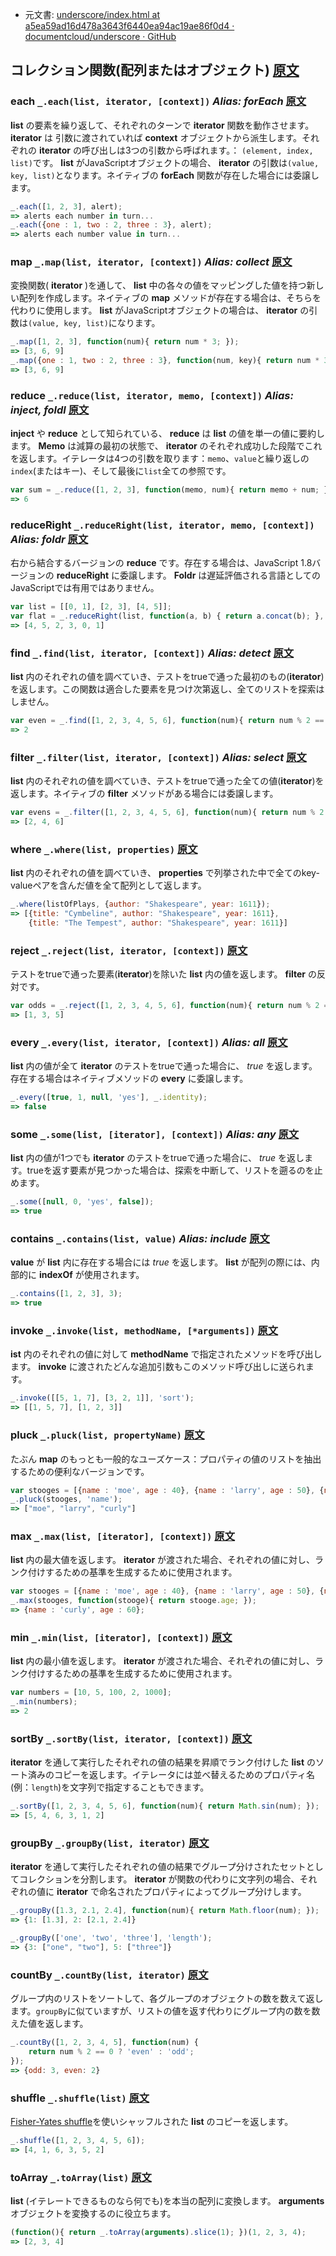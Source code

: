 +  元文書: [underscore/index.html at a5ea59ad16d478a3643f6440ea94ac19ae86f0d4 · documentcloud/underscore · GitHub](https://github.com/documentcloud/underscore/blob/a5ea59ad16d478a3643f6440ea94ac19ae86f0d4/index.html "underscore/index.html at a5ea59ad16d478a3643f6440ea94ac19ae86f0d4 · documentcloud/underscore · GitHub")

## コレクション関数(配列またはオブジェクト) [原文](http://underscorejs.org/#collections)

### each `_.each(list, iterator, [context])` _Alias: **forEach**_ [原文](http://underscorejs.org/#each)

**list** の要素を繰り返して、それぞれのターンで **iterator** 関数を動作させます。 **iterator** は 引数に渡されていれば **context** オブジェクトから派生します。それぞれの **iterator** の呼び出しは3つの引数から呼ばれます。： `(element, index, list)`です。 **list** がJavaScriptオブジェクトの場合、 **iterator** の引数は`(value, key, list)`となります。ネイティブの **forEach** 関数が存在した場合には委譲します。

```javascript
_.each([1, 2, 3], alert);
=> alerts each number in turn...
_.each({one : 1, two : 2, three : 3}, alert);
=> alerts each number value in turn...
```

### map `_.map(list, iterator, [context])` _Alias: **collect**_ [原文](http://underscorejs.org/#map)

変換関数( **iterator** )を通して、 **list** 中の各々の値をマッピングした値を持つ新しい配列を作成します。ネイティブの **map** メソッドが存在する場合は、そちらを代わりに使用します。 **list** がJavaScriptオブジェクトの場合は、 **iterator** の引数は`(value, key, list)`になります。

```javascript
_.map([1, 2, 3], function(num){ return num * 3; });
=> [3, 6, 9]
_.map({one : 1, two : 2, three : 3}, function(num, key){ return num * 3; });
=> [3, 6, 9]
```

### reduce `_.reduce(list, iterator, memo, [context])` _Alias: **inject, foldl**_ [原文](http://underscorejs.org/#reduce)

**inject** や **reduce** として知られている、 **reduce** は **list** の値を単一の値に要約します。 **Memo** は減算の最初の状態で、 **iterator** のそれぞれ成功した段階でこれを返します。イテレータは4つの引数を取ります：`memo`、`value`と繰り返しの`index`(またはキー)、そして最後に`list`全ての参照です。

```javascript
var sum = _.reduce([1, 2, 3], function(memo, num){ return memo + num; }, 0);
=> 6
```

### reduceRight `_.reduceRight(list, iterator, memo, [context])` _Alias: **foldr**_ [原文](http://underscorejs.org/#reduceRight)

右から結合するバージョンの **reduce** です。存在する場合は、JavaScript 1.8バージョンの **reduceRight** に委譲します。 **Foldr** は遅延評価される言語としてのJavaScriptでは有用ではありません。

```javascript
var list = [[0, 1], [2, 3], [4, 5]];
var flat = _.reduceRight(list, function(a, b) { return a.concat(b); }, []);
=> [4, 5, 2, 3, 0, 1]
```

### find `_.find(list, iterator, [context])` _Alias: **detect**_ [原文](http://underscorejs.org/#find)

**list** 内のそれぞれの値を調べていき、テストをtrueで通った最初のもの(**iterator**)を返します。この関数は適合した要素を見つけ次第返し、全てのリストを探索はしません。

```javascript
var even = _.find([1, 2, 3, 4, 5, 6], function(num){ return num % 2 == 0; });
=> 2
```

### filter `_.filter(list, iterator, [context])` _Alias: **select**_ [原文](http://underscorejs.org/#filter)

**list** 内のそれぞれの値を調べていき、テストをtrueで通った全ての値(**iterator**)を返します。ネイティブの **filter** メソッドがある場合には委譲します。

```javascript
var evens = _.filter([1, 2, 3, 4, 5, 6], function(num){ return num % 2 == 0; });
=> [2, 4, 6]
```

### where `_.where(list, properties)` [原文](http://underscorejs.org/#where)

**list** 内のそれぞれの値を調べていき、 **properties** で列挙された中で全てのkey-valueペアを含んだ値を全て配列として返します。

```javascript
_.where(listOfPlays, {author: "Shakespeare", year: 1611});
=> [{title: "Cymbeline", author: "Shakespeare", year: 1611},
    {title: "The Tempest", author: "Shakespeare", year: 1611}]
```

### reject `_.reject(list, iterator, [context])` [原文](http://underscorejs.org/#reject)

テストをtrueで通った要素(**iterator**)を除いた **list** 内の値を返します。 **filter** の反対です。

```javascript
var odds = _.reject([1, 2, 3, 4, 5, 6], function(num){ return num % 2 == 0; });
=> [1, 3, 5]
```

### every `_.every(list, iterator, [context])` _Alias: **all**_ [原文](http://underscorejs.org/#every)

**list** 内の値が全て **iterator** のテストをtrueで通った場合に、 _true_ を返します。存在する場合はネイティブメソッドの **every** に委譲します。

```javascript
_.every([true, 1, null, 'yes'], _.identity);
=> false
```

### some `_.some(list, [iterator], [context])` _Alias: **any**_ [原文](http://underscorejs.org/#some)

**list** 内の値が1つでも **iterator** のテストをtrueで通った場合に、 _true_ を返します。trueを返す要素が見つかった場合は、探索を中断して、リストを遡るのを止めます。

```javascript
_.some([null, 0, 'yes', false]);
=> true
```

### contains `_.contains(list, value)` _Alias: **include**_ [原文](http://underscorejs.org/#contains)

**value** が **list** 内に存在する場合には _true_ を返します。 **list** が配列の際には、内部的に **indexOf** が使用されます。

```javascript
_.contains([1, 2, 3], 3);
=> true
```

### invoke `_.invoke(list, methodName, [*arguments])` [原文](http://underscorejs.org/#invoke)

**ist** 内のそれぞれの値に対して **methodName** で指定されたメソッドを呼び出します。 **invoke** に渡されたどんな追加引数もこのメソッド呼び出しに送られます。

```javascript
_.invoke([[5, 1, 7], [3, 2, 1]], 'sort');
=> [[1, 5, 7], [1, 2, 3]]
```

### pluck `_.pluck(list, propertyName)` [原文](http://underscorejs.org/#pluck)

たぶん **map** のもっとも一般的なユーズケース：プロパティの値のリストを抽出するための便利なバージョンです。

```javascript
var stooges = [{name : 'moe', age : 40}, {name : 'larry', age : 50}, {name : 'curly', age : 60}];
_.pluck(stooges, 'name');
=> ["moe", "larry", "curly"]
```

### max `_.max(list, [iterator], [context])` [原文](http://underscorejs.org/#max)

**list** 内の最大値を返します。 **iterator** が渡された場合、それぞれの値に対し、ランク付けするための基準を生成するために使用されます。

```javascript
var stooges = [{name : 'moe', age : 40}, {name : 'larry', age : 50}, {name : 'curly', age : 60}];
_.max(stooges, function(stooge){ return stooge.age; });
=> {name : 'curly', age : 60};
```

### min `_.min(list, [iterator], [context])` [原文](http://underscorejs.org/#min)

**list** 内の最小値を返します。 **iterator** が渡された場合、それぞれの値に対し、ランク付けするための基準を生成するために使用されます。

```javascript
var numbers = [10, 5, 100, 2, 1000];
_.min(numbers);
=> 2
```

### sortBy `_.sortBy(list, iterator, [context])` [原文](http://underscorejs.org/#sortBy)

**iterator** を通して実行したそれぞれの値の結果を昇順でランク付けした **list** のソート済みのコピーを返します。イテレータには並べ替えるためのプロパティ名(例：`length`)を文字列で指定することもできます。

```javascript
_.sortBy([1, 2, 3, 4, 5, 6], function(num){ return Math.sin(num); });
=> [5, 4, 6, 3, 1, 2]
```

### groupBy `_.groupBy(list, iterator)` [原文](http://underscorejs.org/#groupBy)

**iterator** を通して実行したそれぞれの値の結果でグループ分けされたセットとしてコレクションを分割します。 **iterator** が関数の代わりに文字列の場合、それぞれの値に **iterator** で命名されたプロパティによってグループ分けします。

```javascript
_.groupBy([1.3, 2.1, 2.4], function(num){ return Math.floor(num); });
=> {1: [1.3], 2: [2.1, 2.4]}

_.groupBy(['one', 'two', 'three'], 'length');
=> {3: ["one", "two"], 5: ["three"]}
```

### countBy `_.countBy(list, iterator)` [原文](http://underscorejs.org/#countBy)

グループ内のリストをソートして、各グループのオブジェクトの数を数えて返します。`groupBy`に似ていますが、リストの値を返す代わりにグループ内の数を数えた値を返します。

```javascript
_.countBy([1, 2, 3, 4, 5], function(num) {
    return num % 2 == 0 ? 'even' : 'odd';
});
=> {odd: 3, even: 2}
```

### shuffle `_.shuffle(list)` [原文](http://underscorejs.org/#shuffle)

[Fisher-Yates shuffle](http://en.wikipedia.org/wiki/Fisher%E2%80%93Yates_shuffle)を使いシャッフルされた **list** のコピーを返します。

```javascript
_.shuffle([1, 2, 3, 4, 5, 6]);
=> [4, 1, 6, 3, 5, 2]
```

### toArray `_.toArray(list)` [原文](http://underscorejs.org/#toArray)

**list** (イテレートできるものなら何でも)を本当の配列に変換します。 **arguments** オブジェクトを変換するのに役立ちます。

```javascript
(function(){ return _.toArray(arguments).slice(1); })(1, 2, 3, 4);
=> [2, 3, 4]
```
